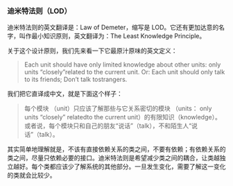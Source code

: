### 迪米特法则（LOD）

迪米特法则的英文翻译是：Law of Demeter，缩写是 LOD。它还有更加达意的名字，叫作最小知识原则，英文翻译为：The Least Knowledge Principle。

关于这个设计原则，我们先来看一下它最原汁原味的英文定义：
>Each unit should have only limited knowledge about other units: only units “closely”related to the current unit. Or: Each unit should only talk to its friends; Don’t talk tostrangers.

我们把它直译成中文，就是下面这个样子：
>每个模块 （unit）只应该了解那些与它关系密切的模块 （units： only units “closely” relatedto the current unit）的有限知识（knowledge）。或者说，每个模块只和自己的朋友“说话”（talk），不和陌生人“说话”（talk）。

其实简单地理解就是，不该有直接依赖关系的类之间，不要有依赖；有依赖关系的类之间，尽量只依赖必要的接口。迪米特法则是希望减少类之间的耦合，让类越独立越好。每个类都应该少了解系统的其他部分。一旦发生变化，需要了解这一变化的类就会比较少。